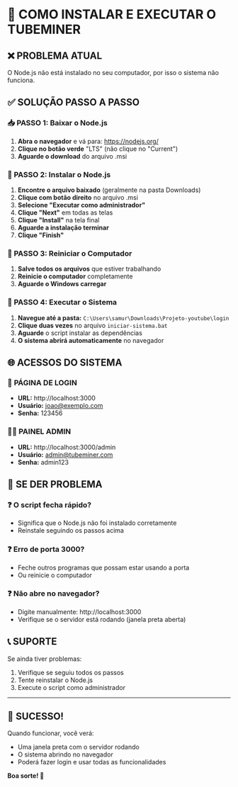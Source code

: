 # 🚀 COMO INSTALAR E EXECUTAR O TUBEMINER

## ❌ PROBLEMA ATUAL
O Node.js não está instalado no seu computador, por isso o sistema não funciona.

## ✅ SOLUÇÃO PASSO A PASSO

### 📥 PASSO 1: Baixar o Node.js

1. **Abra o navegador** e vá para: https://nodejs.org/
2. **Clique no botão verde** "LTS" (não clique no "Current")
3. **Aguarde o download** do arquivo .msi

### 🔧 PASSO 2: Instalar o Node.js

1. **Encontre o arquivo baixado** (geralmente na pasta Downloads)
2. **Clique com botão direito** no arquivo .msi
3. **Selecione "Executar como administrador"**
4. **Clique "Next"** em todas as telas
5. **Clique "Install"** na tela final
6. **Aguarde a instalação terminar**
7. **Clique "Finish"**

### 🔄 PASSO 3: Reiniciar o Computador

1. **Salve todos os arquivos** que estiver trabalhando
2. **Reinicie o computador** completamente
3. **Aguarde o Windows carregar**

### 🎯 PASSO 4: Executar o Sistema

1. **Navegue até a pasta:** `C:\Users\samur\Downloads\Projeto-youtube\login`
2. **Clique duas vezes** no arquivo `iniciar-sistema.bat`
3. **Aguarde** o script instalar as dependências
4. **O sistema abrirá automaticamente** no navegador

## 🌐 ACESSOS DO SISTEMA

### 👤 **PÁGINA DE LOGIN**
- **URL:** http://localhost:3000
- **Usuário:** joao@exemplo.com
- **Senha:** 123456

### 👨‍💼 **PAINEL ADMIN**
- **URL:** http://localhost:3000/admin
- **Usuário:** admin@tubeminer.com
- **Senha:** admin123

## 🔧 SE DER PROBLEMA

### ❓ **O script fecha rápido?**
- Significa que o Node.js não foi instalado corretamente
- Reinstale seguindo os passos acima

### ❓ **Erro de porta 3000?**
- Feche outros programas que possam estar usando a porta
- Ou reinicie o computador

### ❓ **Não abre no navegador?**
- Digite manualmente: http://localhost:3000
- Verifique se o servidor está rodando (janela preta aberta)

## 📞 SUPORTE

Se ainda tiver problemas:
1. Verifique se seguiu todos os passos
2. Tente reinstalar o Node.js
3. Execute o script como administrador

---

## 🎉 SUCESSO!

Quando funcionar, você verá:
- Uma janela preta com o servidor rodando
- O sistema abrindo no navegador
- Poderá fazer login e usar todas as funcionalidades

**Boa sorte! 🚀**




